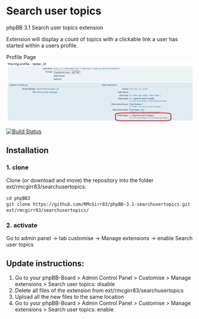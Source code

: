 Search user topics
===============

phpBB 3.1 Search user topics extension

Extension will display a count of topics with a clickable link a user has started within a users profile.

Profile Page
![Screenshot](search_user_topics.jpg)

[![Build Status](https://travis-ci.org/RMcGirr83/phpBB-3.1-searchusertopics.svg?branch=master)](https://travis-ci.org/RMcGirr83/phpBB-3.1-searchusertopics)

## Installation

### 1. clone
Clone (or download and move) the repository into the folder ext/rmcgirr83/searchusertopics:

```
cd phpBB3
git clone https://github.com/RMcGirr83/phpBB-3.1-searchusertopics.git ext/rmcgirr83/searchusertopics/
```

### 2. activate
Go to admin panel -> tab customise -> Manage extensions -> enable Search user topics

## Update instructions:
1. Go to your phpBB-Board > Admin Control Panel > Customise > Manage extensions > Search user topics: disable
2. Delete all files of the extension from ext/rmcgirr83/searchusertopics
3. Upload all the new files to the same location
4. Go to your phpBB-Board > Admin Control Panel > Customise > Manage extensions > Search user topics: enable